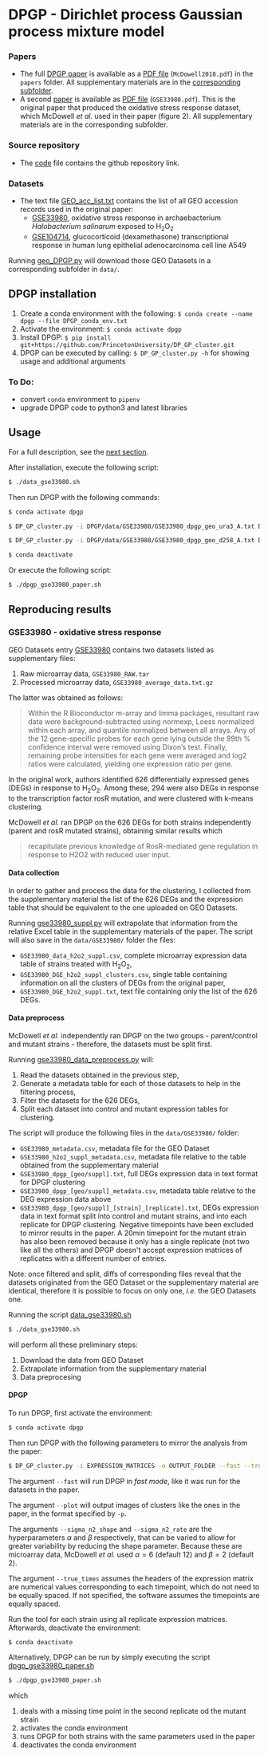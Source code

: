 # DPGP - Dirichlet process Gaussian process mixture model
### Papers
- The full [DPGP paper](https://pubmed.ncbi.nlm.nih.gov/29337990/) is available as a [PDF file](papers/McDowell2018.pdf) (`McDowell2018.pdf`) in the `papers` folder. All supplementary materials are in the [corresponding subfolder](papers/supplementary%20material/).
- A second [paper](https://pubmed.ncbi.nlm.nih.gov/22846541/) is available as [PDF file](papers/GSE33980.pdf) (`GSE33980.pdf`). This is the original paper that produced the oxidative stress response dataset, which McDowell *et al.* used in their paper (figure 2). All supplementary materials are in the corresponding subfolder.

### Source repository
- The [code](code) file contains the github repository link.

### Datasets
- The text file [GEO_acc_list.txt](data/GEO_acc_list.txt) contains the list of all GEO accession records used in the original paper:
    - [GSE33980](https://www.ncbi.nlm.nih.gov/geo/query/acc.cgi?acc=GSE33980), oxidative stress response in archaebacterium *Halobacterium salinarum* exposed to H<sub>2</sub>O<sub>2</sub>
    - [GSE104714](https://www.ncbi.nlm.nih.gov/geo/query/acc.cgi?acc=GSE104714), glucocorticoid (dexamethasone) transcriptional response in human lung epithelial adenocarcinoma cell line A549

Running [geo_DPGP.py](src/geo_DPGP.py) will download those GEO Datasets in a corresponding subfolder in `data/`.

## DPGP installation
1. Create a conda environment with the following: ```$ conda create --name dpgp --file DPGP_conda_env.txt```
2. Activate the environment: ```$ conda activate dpgp```
3. Install DPGP: ```$ pip install git+https://github.com/PrincetonUniversity/DP_GP_cluster.git```
4. DPGP can be executed by calling: ```$ DP_GP_cluster.py -h``` for showing usage and additional arguments

### To Do:
- convert `conda` environment to `pipenv`
- upgrade DPGP code to python3 and latest libraries

## Usage
For a full description, see the [next section](#reproducing-results).

After installation, execute the following script:
```bash
$ ./data_gse33980.sh
```

Then run DPGP with the following commands:
```bash
$ conda activate dpgp
```
```bash
$ DP_GP_cluster.py -i DPGP/data/GSE33980/GSE33980_dpgp_geo_ura3_A.txt DPGP/data/GSE33980/GSE33980_dpgp_geo_ura3_B.txt -o DPGP/results/GSE33980/geo_ura3 --fast --sigma_n2_shape 6 --sigma_n2_rate 2 -p png --plot
```
```bash
$ DP_GP_cluster.py -i DPGP/data/GSE33980/GSE33980_dpgp_geo_d258_A.txt DPGP/data/GSE33980/GSE33980_dpgp_geo_d258_B.txt -o DPGP/results/GSE33980/geo_d258 --fast --sigma_n2_shape 6 --sigma_n2_rate 2 -p png --plot
```
```bash
$ conda deactivate
```

Or execute the following script:
```bash
$ ./dpgp_gse33980_paper.sh
```

## Reproducing results
### GSE33980 - oxidative stress response
GEO Datasets entry [GSE33980](https://www.ncbi.nlm.nih.gov/geo/query/acc.cgi?acc=GSE33980) contains two datasets listed as supplementary files:
1. Raw microarray data, `GSE33980_RAW.tar`
2. Processed microarray data, `GSE33980_average_data.txt.gz`

The latter was obtained as follows:
> Within the R Bioconductor m-array and limma packages, resultant raw data were background-subtracted using normexp, Loess normalized within each array, and quantile normalized between all arrays. Any of the 12 gene-specific probes for each gene lying outside the 99th % confidence interval were removed using Dixon’s test. Finally, remaining probe intensities for each gene were averaged and log2 ratios were calculated, yielding one expression ratio per gene.

In the original work, authors identified 626 differentially expressed genes (DEGs) in response to H<sub>2</sub>O<sub>2</sub>. Among these, 294 were also DEGs in response to the transcription factor rosR mutation, and were clustered with k-means clustering.

McDowell *et al.* ran DPGP on the 626 DEGs for both strains independently (parent and rosR mutated strains), obtaining similar results which 
> recapitulate previous knowledge of RosR-mediated gene regulation
in response to H2O2 with reduced user input.

#### Data collection
In order to gather and process the data for the clustering, I collected from the supplementary material the list of the 626 DEGs and the expression table that should be equivalent to the one uploaded on GEO Datasets.

Running [gse33980_suppl.py](src/gse33980_suppl.py) will extrapolate that information from the relative Excel table in the supplementary materials of the paper. The script will also save in the `data/GSE33980/` folder the files:
- `GSE33980_data_h2o2_suppl.csv`, complete microarray expression data table of strains treated with H<sub>2</sub>O<sub>2</sub>,
- `GSE33980_DGE_h2o2_suppl_clusters.csv`, single table containing information on all the clusters of DEGs from the original paper,
- `GSE33980_DGE_h2o2_suppl.txt`, text file containing only the list of the 626 DEGs.

#### Data preprocess
McDowell *et al.* independently ran DPGP on the two groups - parent/control and mutant strains - therefore, the datasets must be split first.

Running [gse33980_data_preprocess.py](src/gse33980_data_preprocess.py) will:
1. Read the datasets obtained in the previous step,
2. Generate a metadata table for each of those datasets to help in the filtering process,
3. Filter the datasets for the 626 DEGs,
4. Split each dataset into control and mutant expression tables for clustering.

The script will produce the following files in the `data/GSE33980/` folder:
- `GSE33980_metadata.csv`, metadata file for the GEO Dataset
- `GSE33980_h2o2_suppl_metadata.csv`, metadata file relative to the table obtained from the supplementary material
- `GSE33980_dpgp_[geo/suppl].txt`, full DEGs expression data in text format for DPGP clustering
- `GSE33980_dpgp_[geo/suppl]_metadata.csv`, metadata table relative to the DEG expression data above
- `GSE33980_dpgp_[geo/suppl]_[strain]_[replicate].txt`, DEGs expression data in text format split into control and mutant strains, and into each replicate for DPGP clustering. Negative timepoints have been excluded to mirror results in the paper. A 20min timepoint for the mutant strain has also been removed because it only has a single replicate (not two like all the others) and DPGP doesn't accept expression matrices of replicates with a different number of entries.

Note: once filtered and split, diffs of corresponding files reveal that the datasets originated from the GEO Dataset or the supplementary material are identical, therefore it is possible to focus on only one, *i.e.* the GEO Datasets one.

Running the script [data_gse33980.sh](src/data_gse33980.sh) 
```bash
$ ./data_gse33980.sh
```
will perform all these preliminary steps:
1. Download the data from GEO Dataset
2. Extrapolate information from the supplementary material
3. Data preprocesing

#### DPGP
To run DPGP, first activate the environment:
```bash
$ conda activate dpgp
```
Then run DPGP with the following parameters to mirror the analysis from the paper:
```bash
$ DP_GP_cluster.py -i EXPRESSION_MATRICES -o OUTPUT_FOLDER --fast --true_times --sigma_n2_shape 6 --sigma_n2_rate 2 -p png --plot
```
The argument `--fast` will run DPGP in *fast mode*, like it was run for the datasets in the paper.

The argument `--plot` will output images of clusters like the ones in the paper, in the format specified by `-p`.

The arguments `--sigma_n2_shape` and `--sigma_n2_rate` are the hyperparameters $\alpha$ and $\beta$ respectively, that can be varied to allow for greater variability by reducing the shape parameter. Because these are microarray data, McDowell *et al.* used $\alpha=6$ (default 12) and $\beta=2$ (default 2).

The argument `--true_times` assumes the headers of the expression matrix are numerical values corresponding to each timepoint, which do not need to be equally spaced. If not specified, the software assumes the timepoints are equally spaced.

Run the tool for each strain using all replicate expression matrices. Afterwards, deactivate the environment:
```bash
$ conda deactivate
```

Alternatively, DPGP can be run by simply executing the script [dpgp_gse33980_paper.sh](src/dpgp_gse33980_paper.sh)
```bash
$ ./dpgp_gse33980_paper.sh
```
which
1. deals with a missing time point in the second replicate od the mutant strain
2. activates the conda environment 
3. runs DPGP for both strains with the same parameters used in the paper
4. deactivates the conda environment
